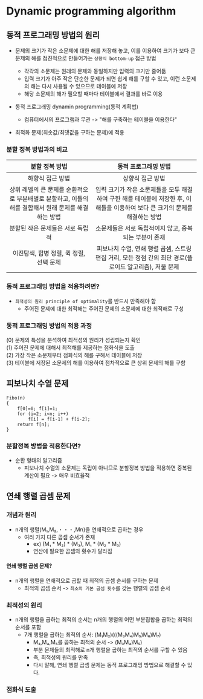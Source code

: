 # Dynamic programming algorithm
## 동적 프로그래밍 방법의 원리
* 문제의 크기가 작은 소문제에 대한 해를 저장해 놓고, 이를 이용하여 크기가 보다 큰 문제의 해를 점진적으로 만들어가는 `상향식 bottom-up` 접근 방법
    * 각각의 소문제는 원래의 문제와 동일하지만 입력의 크기만 줄어듦
    * 입력 크기가 아주 작은 단순한 문제가 되면 쉽게 해를 구할 수 있고, 이런 소문제의 해는 다시 사용될 수 있으므로 테이블에 저장
    * 해당 소문제의 해가 필요할 때마다 테이블에서 결과를 바로 이용

* 동적 프로그래밍 dynamin programming(동적 계획법)
    * 컴퓨터에서의 프로그램과 무관 -> "해를 구축하는 테이블을 이용한다"

* 최적화 문제(최솟값/최댓값을 구하는 문제)에 적용

### 분할 정복 방법과의 비교
|분할 정복 방법|동적 프로그래밍 방법|
|:---:|:---:|
|하향식 접근 방법|상향식 접근 방법|
|상위 레벨의 큰 문제를 순환적으로 부분배별로 분할하고, 이들의 해를 결합해서 원래 문제를 해결하는 방법|입력 크기가 작은 소문제들을 모두 해결하여 구한 해를 테이블에 저장한 후, 이 해들을 이용하여 보다 큰 크기의 문제를 해결하는 방법|
|분할된 작은 문제들은 서로 독립적|소문제들은 서로 독립적이지 않고, 중복되는 부분이 존재|
|이진탐색, 합병 정렬, 퀵 정렬, 선택 문제|피보나치 수열, 연쇄 행렬 곱셈, 스트링 편집 거리, 모든 정점 간의 최단 경로(플로이드 알고리즘), 저울 문제|

### 동적 프로그래밍 방법을 적용하려면?
* `최적성의 원리 principle of optimality`를 반드시 만족해야 함
    * 주어진 문제에 대한 최적해는 주어진 문제의 소문제에 대한 최적해로 구성

### 동적 프로그래밍 방법의 적용 과정
(0) 문제의 특성을 분석하여 최적성의 원리가 성립되는지 확인  
(1) 주어진 문제에 대해서 최적해를 제공하는 점화식을 도출  
(2) 가장 작은 소문제부터 점화식의 해를 구해서 테이블에 저장  
(3) 테이블에 저장된 소문제의 해를 이용하여 점차적으로 큰 상위 문제의 해를 구함  

## 피보나치 수열 문제
```
Fibo(n)
{
    f[0]=0; f[1]=1;
    for (i=2; i<n; i++)
        f[i] = f[i-1] + f[i-2];
    return f[n];
}
```
### 분할정복 방법을 적용한다면?
* 순환 형태의 알고리즘
    * 피보나치 수열의 소문제는 독립이 아니므로 분할정복 방법을 적용하면 중복된 계산이 필요 -> 매우 비효율적

## 연쇄 행렬 곱셈 문제
### 개념과 원리
* n개의 행렬(M₁,M₂,・・・,M𝗇)을 연쇄적으로 곱하는 경우
    * 여러 가지 다른 곱셈 순서가 존재
        * ex) (M₁ * M₂) * (M₃), M₁ * (M₂ * M₃)
        * 연산에 필요한 곱셈의 횟수가 달라짐

#### 연쇄 행렬 곱셈 문제?
* n개의 행렬을 연쇄적으로 곱할 때 최적의 곱셈 순서를 구하는 문제
    * 최적의 곱셈 순서 -> `최소의 기본 곱셈 횟수`를 갖는 행렬의 곱셈 순서

### 최적성의 원리
* n개의 행렬을 곱하는 최적의 순서는 n개의 행렬의 어떤 부분집합을 곱하는 최적의 순서를 포함
    * 7개 행렬을 곱하는 최적의 순서: (M₁M₂)(((M₃M₄)M₅)M₆)M₇)
        * M₃,M₄,M₅를 곱하는 최적의 순서 -> (M₃M₄)M₅)
        * 부분 문제들의 최적해로 n개 행렬을 곱하는 최적의 순서를 구할 수 있음
        * 즉, 최적성의 원리를 만족
        * 다시 말해, 연쇄 행렬 곱셈 문제는 동적 프로그래밍 방법으로 해결할 수 있다.

### 점화식 도출
